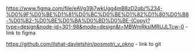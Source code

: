 https://www.figma.com/file/eAVg39j7wkUgg4mB8zD2qb/%234-%D0%9F%D0%BE%D1%81%D0%BC%D0%BE%D1%82%D1%80%D0%B8-%D0%B2-%D0%BE%D0%BA%D0%BD%D0%BE-(Copy)?type=design&node-id=301-98&mode=design&t=MBWmRksIMRUJLTcw-0 - link to figma

https://github.com/ilshat-davletshin/posmotri_v_okno - link to git
